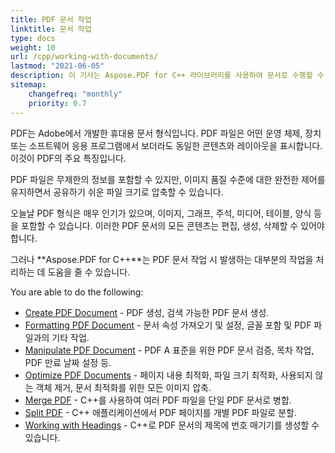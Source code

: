 ```yaml
---
title: PDF 문서 작업
linktitle: 문서 작업
type: docs
weight: 10
url: /cpp/working-with-documents/
lastmod: "2021-06-05"
description: 이 기사는 Aspose.PDF for C++ 라이브러리를 사용하여 문서로 수행할 수 있는 조작에 대해 설명합니다.
sitemap:
    changefreq: "monthly"
    priority: 0.7
---
```


PDF는 Adobe에서 개발한 휴대용 문서 형식입니다. PDF 파일은 어떤 운영 체제, 장치 또는 소프트웨어 응용 프로그램에서 보더라도 동일한 콘텐츠와 레이아웃을 표시합니다. 이것이 PDF의 주요 특징입니다.

PDF 파일은 무제한의 정보를 포함할 수 있지만, 이미지 품질 수준에 대한 완전한 제어를 유지하면서 공유하기 쉬운 파일 크기로 압축할 수 있습니다.

오늘날 PDF 형식은 매우 인기가 있으며, 이미지, 그래프, 주석, 미디어, 테이블, 양식 등을 포함할 수 있습니다. 이러한 PDF 문서의 모든 콘텐츠는 편집, 생성, 삭제할 수 있어야 합니다.

그러나 **Aspose.PDF for C++**는 PDF 문서 작업 시 발생하는 대부분의 작업을 처리하는 데 도움을 줄 수 있습니다.

You are able to do the following:

- [Create PDF Document](/pdf/cpp/create-pdf-document/) - PDF 생성, 검색 가능한 PDF 문서 생성.
- [Formatting PDF Document](/pdf/cpp/formatting-pdf-document/) - 문서 속성 가져오기 및 설정, 글꼴 포함 및 PDF 파일과의 기타 작업.
- [Manipulate PDF Document](/pdf/cpp/manipulate-pdf-document/) - PDF A 표준을 위한 PDF 문서 검증, 목차 작업, PDF 만료 날짜 설정 등.
- [Optimize PDF Documents](/pdf/cpp/optimize-pdf/) - 페이지 내용 최적화, 파일 크기 최적화, 사용되지 않는 객체 제거, 문서 최적화를 위한 모든 이미지 압축.
- [Merge PDF](/pdf/cpp/merge-pdf-documents/) - C++를 사용하여 여러 PDF 파일을 단일 PDF 문서로 병합.
- [Split PDF](/pdf/cpp/split-pdf-document/) - C++ 애플리케이션에서 PDF 페이지를 개별 PDF 파일로 분할.
- [Working with Headings](/pdf/cpp/working-with-headings/) - C++로 PDF 문서의 제목에 번호 매기기를 생성할 수 있습니다.